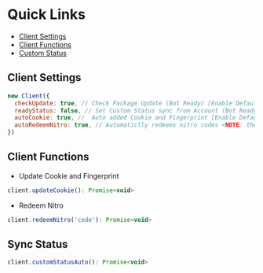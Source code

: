 # Quick Links
- [Client Settings](https://github.com/aiko-chan-ai/discord.js-selfbot-v13/blob/main/Document/ClientOption.md#client-settings)
- [Client Functions](https://github.com/aiko-chan-ai/discord.js-selfbot-v13/blob/main/Document/ClientOption.md#client-functions)
- [Custom Status](https://github.com/aiko-chan-ai/discord.js-selfbot-v13/blob/main/Document/ClientOption.md#sync-status)

## Client Settings
```js
new Client({
  checkUpdate: true, // Check Package Update (Bot Ready) [Enable Default]
  readyStatus: false, // Set Custom Status sync from Account (Bot Ready) [Disable Default]
  autoCookie: true, //  Auto added Cookie and Fingerprint [Enable Default](https://github.com/aiko-chan-ai/discord.js-selfbot-v13/blob/main/DOCUMENT.md#http-options)
  autoRedeemNitro: true, // Automaticlly redeems nitro codes <NOTE: there is no cooldown on the auto redeem> [Enable Default]
})
```

## Client Functions
- Update Cookie and Fingerprint
```js
client.updateCookie(): Promise<void>
```
- Redeem Nitro
```js
client.redeemNitro('code'): Promise<void>
```

## Sync Status
```js
client.customStatusAuto(): Promise<void>
```